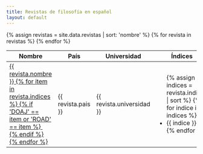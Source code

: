 ```yaml
---
title: Revistas de filosofía en español
layout: default
---
```


<table class="table" id="theTable">
<thead>
  <th>Nombre</th>
  <th>País</th>
  <th>Universidad</th>
  <th>Índices</th>
  <th>Mejor cuartil</th>
</thead>

<tbody>
{% assign revistas = site.data.revistas | sort: 'nombre' %}
{% for revista in revistas %}
<tr>
  <td><a href='{{ revista.web }}'>{{ revista.nombre }}
  {% for item in revista.indices %}
  {% if 'DOAJ' == item or 'ROAD' == item %}
  <img src="https://upload.wikimedia.org/wikipedia/commons/2/25/Open_Access_logo_PLoS_white.svg" width="12px" style="margin-left: 6px">
  {% endif %}
  {% endfor %}
  </a></td>
  <td>{{ revista.pais }}</td>
  <td>{{ revista.universidad }}</td>
  <td>
    <ul>
    {% assign indices = revista.indices | sort %}
    {% for indice in indices %}
      <li>{{ indice }}</li>
    {% endfor %}
    </ul>
  </td>
  <td>
  {% if revista.cuartil %}
  Q{{ revista.cuartil }}
  {% else %}
  --
  {% endif%}

  </td>
</tr>
{% endfor %}
</tbody>

</table>
